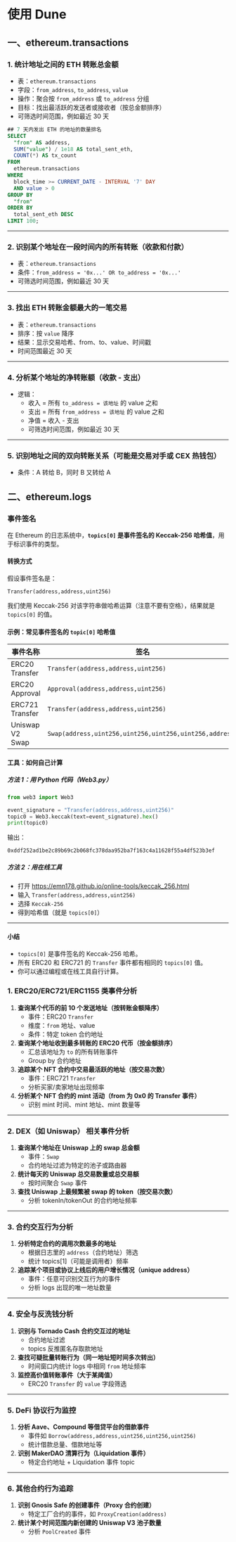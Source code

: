 # 使用 Dune

## 一、ethereum.transactions

### 1. **统计地址之间的 ETH 转账总金额**

- 表：`ethereum.transactions`
- 字段：`from_address`, `to_address`, `value`
- 操作：聚合按 `from_address` 或 `to_address` 分组
- 目标：找出最活跃的发送者或接收者（按总金额排序）
- 可筛选时间范围，例如最近 30 天

```sql
## 7 天内发出 ETH 的地址的数量排名
SELECT
  "from" AS address,
  SUM("value") / 1e18 AS total_sent_eth,
  COUNT(*) AS tx_count
FROM
  ethereum.transactions
WHERE
  block_time >= CURRENT_DATE - INTERVAL '7' DAY
  AND value > 0
GROUP BY
  "from"
ORDER BY
  total_sent_eth DESC
LIMIT 100;
```

------

### 2. **识别某个地址在一段时间内的所有转账（收款和付款）**

- 表：`ethereum.transactions`
- 条件：`from_address = '0x...' OR to_address = '0x...'`
- 可筛选时间范围，例如最近 30 天

------

### 3. **找出 ETH 转账金额最大的一笔交易**

- 表：`ethereum.transactions`
- 排序：按 `value` 降序
- 结果：显示交易哈希、from、to、value、时间戳
- 时间范围最近 30 天

------

### 4. **分析某个地址的净转账额（收款 - 支出）**

- 逻辑：
  - 收入 = 所有 `to_address = 该地址` 的 value 之和
  - 支出 = 所有 `from_address = 该地址` 的 value 之和
  - 净值 = 收入 - 支出
  - 可筛选时间范围，例如最近 30 天

------

### 5. **识别地址之间的双向转账关系（可能是交易对手或 CEX 热钱包）**

- 条件：A 转给 B，同时 B 又转给 A

## 二、ethereum.logs

### 事件签名

在 Ethereum 的日志系统中，**`topics[0]` 是事件签名的 Keccak-256 哈希值**，用于标识事件的类型。

#### 转换方式

假设事件签名是：

```
Transfer(address,address,uint256)
```

我们使用 Keccak-256 对该字符串做哈希运算（注意不要有空格），结果就是 `topics[0]` 的值。

#### 示例：常见事件签名的 `topic[0]` 哈希值

| 事件名称        | 签名                                                    | `topics[0]` 哈希值                                           |
| --------------- | ------------------------------------------------------- | ------------------------------------------------------------ |
| ERC20 Transfer  | `Transfer(address,address,uint256)`                     | `0xddf252ad1be2c89b69c2b068fc378daa952ba7f163c4a11628f55a4df523b3ef` |
| ERC20 Approval  | `Approval(address,address,uint256)`                     | `0x8c5be1e5ebec7d5bd14f714fce0b77a1c53a9c06d0d2cd7f7f6f0a2b93d2fbe0` |
| ERC721 Transfer | `Transfer(address,address,uint256)`                     | 与 ERC20 的相同签名，因此相同 topic[0]                       |
| Uniswap V2 Swap | `Swap(address,uint256,uint256,uint256,uint256,address)` | `0xd78ad95fa46c994b6551d0da85fc275fe613d1a72c56c60d7c6b6f8b9f1e7f86` |

#### 工具：如何自己计算

##### 方法 1：用 Python 代码（Web3.py）

```python
from web3 import Web3

event_signature = "Transfer(address,address,uint256)"
topic0 = Web3.keccak(text=event_signature).hex()
print(topic0)
```

输出：

```
0xddf252ad1be2c89b69c2b068fc378daa952ba7f163c4a11628f55a4df523b3ef
```

##### 方法 2：用在线工具

- 打开 https://emn178.github.io/online-tools/keccak_256.html
- 输入 `Transfer(address,address,uint256)`
- 选择 `Keccak-256`
- 得到哈希值（就是 `topics[0]`）

------

#### 小结

- `topics[0]` 是事件签名的 Keccak-256 哈希。
- 所有 ERC20 和 ERC721 的 `Transfer` 事件都有相同的 `topics[0]` 值。
- 你可以通过编程或在线工具自行计算。

### 1. ERC20/ERC721/ERC1155 类事件分析

1. **查询某个代币的前 10 个发送地址（按转账金额降序）**
   - 事件：ERC20 `Transfer`
   - 维度：`from` 地址、value
   - 条件：特定 token 合约地址
2. **查询某个地址收到最多转账的 ERC20 代币（按金额排序）**
   - 汇总该地址为 `to` 的所有转账事件
   - Group by 合约地址
3. **追踪某个 NFT 合约中交易最活跃的地址（按交易次数）**
   - 事件：ERC721 `Transfer`
   - 分析买家/卖家地址出现频率
4. **分析某个 NFT 合约的 mint 活动（from 为 0x0 的 Transfer 事件）**
   - 识别 mint 时间、mint 地址、mint 数量等

------

### 2. DEX（如 Uniswap） 相关事件分析

1. **查询某个地址在 Uniswap 上的 swap 总金额**
   - 事件：`Swap`
   - 合约地址过滤为特定的池子或路由器
2. **统计每天的 Uniswap 总交易数量或总交易额**
   - 按时间聚合 `Swap` 事件
3. **查找 Uniswap 上最频繁被 swap 的 token（按交易次数）**
   - 分析 tokenIn/tokenOut 的合约地址频率

------

### 3. 合约交互行为分析

1. **分析特定合约的调用次数最多的地址**
   - 根据日志里的 `address`（合约地址）筛选
   - 统计 topics[1]（可能是调用者）频率
2. **追踪某个项目或协议上线后的用户增长情况（unique address）**
   - 事件：任意可识别交互行为的事件
   - 分析 logs 出现的唯一地址数量

------

### 4. 安全与反洗钱分析

1. **识别与 Tornado Cash 合约交互过的地址**
   - 合约地址过滤
   - topics 反推匿名存取款地址
2. **查找可疑批量转账行为（同一地址短时间多次转出）**
   - 时间窗口内统计 logs 中相同 `from` 地址频率
3. **监控高价值转账事件（大于某阈值）**
   - ERC20 `Transfer` 的 `value` 字段筛选

------

### 5. DeFi 协议行为监控

1. **分析 Aave、Compound 等借贷平台的借款事件**
   - 事件如 `Borrow(address,address,uint256,uint256,uint256)`
   - 统计借款总量、借款地址等
2. **识别 MakerDAO 清算行为（Liquidation 事件）**
   - 特定合约地址 + Liquidation 事件 topic

------

### 6. 其他合约行为追踪

1. **识别 Gnosis Safe 的创建事件（Proxy 合约创建）**
   - 特定工厂合约的事件，如 `ProxyCreation(address)`
2. **统计某个时间范围内新创建的 Uniswap V3 池子数量**
   - 分析 `PoolCreated` 事件